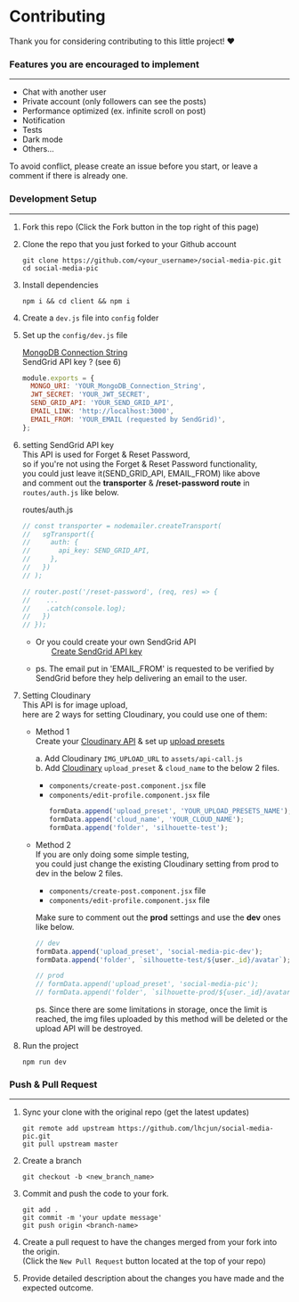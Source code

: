# Contributing

Thank you for considering contributing to this little project! ❤

### Features you are encouraged to implement

---

- Chat with another user
- Private account (only followers can see the posts)
- Performance optimized (ex. infinite scroll on post)
- Notification
- Tests
- Dark mode
- Others...

To avoid conflict, please create an issue before you start, or leave a comment if there is already one.

### Development Setup

---

1. Fork this repo (Click the Fork button in the top right of this page)
2. Clone the repo that you just forked to your Github account<br>
   ```
   git clone https://github.com/<your_username>/social-media-pic.git
   cd social-media-pic
   ```
3. Install dependencies<br>
   ```
   npm i && cd client && npm i
   ```
4. Create a `dev.js` file into `config` folder
5. Set up the `config/dev.js` file<p>
   [MongoDB Connection String](https://docs.mongodb.com/guides/server/drivers/)<br>
   SendGrid API key ? (see 6)<br>
   ```js
   module.exports = {
     MONGO_URI: 'YOUR_MongoDB_Connection_String',
     JWT_SECRET: 'YOUR_JWT_SECRET',
     SEND_GRID_API: 'YOUR_SEND_GRID_API',
     EMAIL_LINK: 'http://localhost:3000',
     EMAIL_FROM: 'YOUR_EMAIL (requested by SendGrid)',
   };
   ```
6. setting SendGrid API key<br>
   This API is used for Forget & Reset Password,<br>
   so if you're not using the Forget & Reset Password functionality,<br>
   you could just leave it(SEND_GRID_API, EMAIL_FROM) like above<br>
   and comment out the **transporter** & **/reset-password route** in `routes/auth.js` like below.<p>

   routes/auth.js

   ```js
   // const transporter = nodemailer.createTransport(
   //   sgTransport({
   //     auth: {
   //       api_key: SEND_GRID_API,
   //     },
   //   })
   // );

   // router.post('/reset-password', (req, res) => {
   //    ...
   //    .catch(console.log);
   //   })
   // });
   ```

   - Or you could create your own SendGrid API<br>
     &emsp;&emsp;[Create SendGrid API key](https://sendgrid.com/docs/ui/account-and-settings/api-keys/#creating-an-api-key)<p>

   - ps. The email put in 'EMAIL_FROM' is requested to be verified by SendGrid before they help delivering an email to the user.<br>

7. Setting Cloudinary<br>
   This API is for image upload,<br>
   here are 2 ways for setting Cloudinary, you could use one of them:

   - Method 1<br>
     Create your [Cloudinary API](https://cloudinary.com/documentation/fetch_remote_images) & set up [upload presets](https://cloudinary.com/documentation/upload_presets)

     a. Add Cloudinary `IMG_UPLOAD_URL` to `assets/api-call.js`<br>
     b. Add [Cloudinary](https://cloudinary.com/users/login) `upload_preset` & `cloud_name` to the below 2 files.<br>

     - `components/create-post.component.jsx` file
     - `components/edit-profile.component.jsx` file
       ```js
       formData.append('upload_preset', 'YOUR_UPLOAD_PRESETS_NAME');
       formData.append('cloud_name', 'YOUR_CLOUD_NAME');
       formData.append('folder', 'silhouette-test');
       ```

   - Method 2<br>
     If you are only doing some simple testing,<br>
     you could just change the existing Cloudinary setting from prod to dev in the below 2 files.<br>

     - `components/create-post.component.jsx` file
     - `components/edit-profile.component.jsx` file<p>

     Make sure to comment out the **prod** settings and use the **dev** ones like below.<br>

     ```js
     // dev
     formData.append('upload_preset', 'social-media-pic-dev');
     formData.append('folder', `silhouette-test/${user._id}/avatar`);

     // prod
     // formData.append('upload_preset', 'social-media-pic');
     // formData.append('folder', `silhouette-prod/${user._id}/avatar`);
     ```

     ps. Since there are some limitations in storage, once the limit is reached, the img files uploaded by this method will be deleted or the upload API will be destroyed.
      <p>

8. Run the project
   ```
   npm run dev
   ```
   <p>

### Push & Pull Request

---

1. Sync your clone with the original repo (get the latest updates)
   ```
   git remote add upstream https://github.com/lhcjun/social-media-pic.git
   git pull upstream master
   ```
2. Create a branch
   ```
   git checkout -b <new_branch_name>
   ```
3. Commit and push the code to your fork.
   ```
   git add .
   git commit -m 'your update message'
   git push origin <branch-name>
   ```
4. Create a pull request to have the changes merged from your fork into the origin.<br>
   (Click the `New Pull Request` button located at the top of your repo)<p>
5. Provide detailed description about the changes you have made and the expected outcome.
